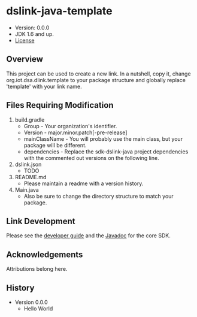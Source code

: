# dslink-java-template

* Version: 0.0.0
* JDK 1.6 and up.
* [License](https://en.wikipedia.org/wiki/ISC_license)


## Overview

This project can be used to create a new link.  In a nutshell, copy it, change 
org.iot.dsa.dlink.template to your package structure and globally replace 'template' with your link 
name.

## Files Requiring Modification
1. build.gradle
    - Group - Your organization's identifier.
    - Version - major.minor.patch[-pre-release]
    - mainClassName - You will probably use the main class, but your package will be 
      different.
    - dependencies - Replace the sdk-dslink-java project dependencies with the commented out
      versions on the following line.
2. dslink.json
    - TODO
3. README.md
    - Please maintain a readme with a version history.
4. Main.java
    - Also be sure to change the directory structure to match your package.

## Link Development

Please see the [developer guide](https://iot-dsa-v2.github.io/sdk-dslink-java/DeveloperGuide) and 
the [Javadoc](https://iot-dsa-v2.github.io/sdk-dslink-java/javadoc/) for the core SDK.

## Acknowledgements

Attributions belong here.

## History

* Version 0.0.0
  - Hello World


